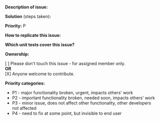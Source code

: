 **Description of issue:**

**Solution** (steps taken)**:**

**Priority:** P

**How to replicate this issue:**

**Which unit tests cover this issue?**

**Ownership:**

[ ] Please don't touch this issue - for assigned member only. <br /> 
**OR** <br /> 
[X] Anyone welcome to contribute.

**Priority categories:**
*  P1 - major functionality broken, urgent, impacts others' work
*  P2 - important functionality broken, needed soon, impacts others' work
*  P3 - minor issue, does not affect other functionality, other developers not affected
*  P4 - need to fix at some point, but invisible to end user 